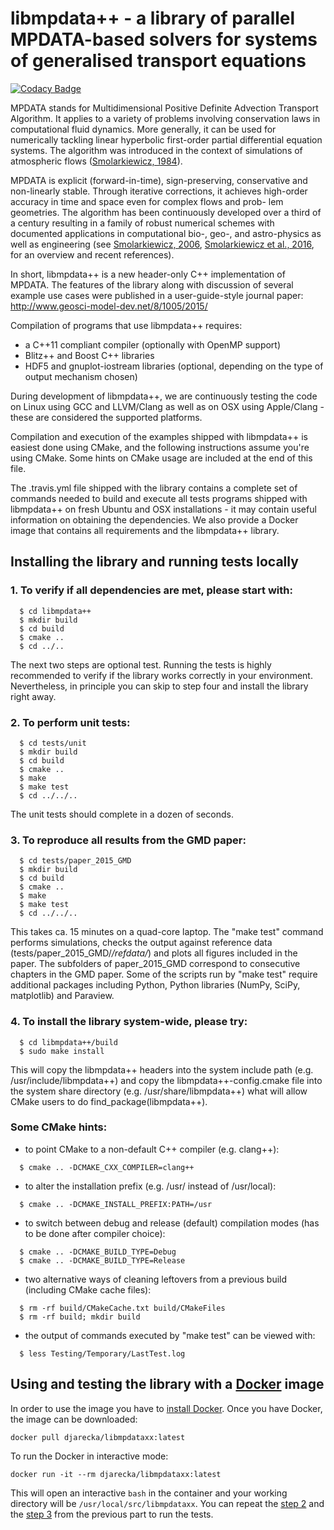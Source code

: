 libmpdata++ - a library of parallel MPDATA-based solvers for systems of generalised transport equations 
=======================================================================

[![Codacy Badge](https://api.codacy.com/project/badge/Grade/c1be1645743a463b8ead70f111d2ba15)](https://app.codacy.com/app/igfuw/libmpdataxx?utm_source=github.com&utm_medium=referral&utm_content=igfuw/libmpdataxx&utm_campaign=badger)

MPDATA stands for Multidimensional Positive Definite Advection Transport Algorithm.
It applies to a variety of problems involving conservation laws in computational fluid dynamics.
More generally, it can be used for numerically tackling linear hyperbolic first-order
partial differential equation systems. The algorithm was introduced in the context of simulations of atmospheric flows
([Smolarkiewicz, 1984](http://doi.org/10.1016/0021-9991(84)90121-9)). 

MPDATA is explicit (forward-in-time), sign-preserving, conservative and non-linearly stable. 
Through iterative corrections, it achieves high-order accuracy in time and space even for complex flows and prob-
lem geometries. The algorithm has been continuously developed over a third of a century resulting in a family of robust numerical schemes with documented applications in computational bio-, geo-, and astro-physics as well as engineering 
(see [Smolarkiewicz, 2006](http://doi.org/10.1002/fld.1071), [Smolarkiewicz et al., 2016](http://doi.org/10.1016/j.jcp.2016.06.048), for an overview and recent references).

In short, libmpdata++ is a new header-only C++ implementation of MPDATA. 
The features of the library along with discussion of several example 
use cases were published in a user-guide-style journal paper:
http://www.geosci-model-dev.net/8/1005/2015/

Compilation of programs that use libmpdata++ requires:
- a C++11 compliant compiler (optionally with OpenMP support)
- Blitz++ and Boost C++ libraries
- HDF5 and gnuplot-iostream libraries 
  (optional, depending on the type of output mechanism chosen)

During development of libmpdata++, we are continuously testing
the code on Linux using GCC and LLVM/Clang as well as on OSX
using Apple/Clang - these are considered the supported platforms.

Compilation and execution of the examples shipped with libmpdata++ 
is easiest done using CMake, and the following instructions assume
you're using CMake. Some hints on CMake usage are included at the
end of this file.

The .travis.yml file shipped with the library contains a complete
set of commands needed to build and execute all tests programs
shipped with libmpdata++ on fresh Ubuntu and OSX installations -
it may contain useful information on obtaining the dependencies.
We also provide a Docker image that contains all requirements 
and the libmpdata++ library.

## Installing the library and running tests locally

### 1. To verify if all dependencies are met, please start with:
```
  $ cd libmpdata++
  $ mkdir build
  $ cd build
  $ cmake ..
  $ cd ../..
```  
The next two steps are optional test. Running the tests is highly
recommended to verify if the library works correctly in your 
environment. Nevertheless, in principle you can skip to step four
and install the library right away.
  
### 2. To perform unit tests: 
```
  $ cd tests/unit
  $ mkdir build
  $ cd build
  $ cmake ..
  $ make
  $ make test
  $ cd ../../..
```
The unit tests should complete in a dozen of seconds.

### 3. To reproduce all results from the GMD paper:
```
  $ cd tests/paper_2015_GMD
  $ mkdir build 
  $ cd build
  $ cmake ..
  $ make
  $ make test     
  $ cd ../../..
```
This takes ca. 15 minutes on a quad-core laptop. The "make test"
command performs simulations, checks the output against reference 
data (tests/paper_2015_GMD/*/refdata/*) and plots all figures 
included in the paper. The subfolders of paper_2015_GMD correspond 
to consecutive chapters in the GMD paper. Some of the scripts run
by "make test" require additional packages including Python, Python
libraries (NumPy, SciPy, matplotlib) and Paraview.

### 4. To install the library system-wide, please try:
```
  $ cd libmpdata++/build
  $ sudo make install
```
This will copy the libmpdata++ headers into the system include path
(e.g. /usr/include/libmpdata++) and copy the libmpdata++-config.cmake 
file into the system share directory (e.g. /usr/share/libmpdata++) 
what will allow CMake users to do find_package(libmpdata++).

### Some CMake hints:
- to point CMake to a non-default C++ compiler (e.g. clang++):
```
  $ cmake .. -DCMAKE_CXX_COMPILER=clang++ 
```
- to alter the installation prefix (e.g. /usr/ instead of /usr/local):
```
  $ cmake .. -DCMAKE_INSTALL_PREFIX:PATH=/usr
```
- to switch between debug and release (default) compilation modes 
  (has to be done after compiler choice):
```
  $ cmake .. -DCMAKE_BUILD_TYPE=Debug
  $ cmake .. -DCMAKE_BUILD_TYPE=Release
```  
- two alternative ways of cleaning leftovers from a previous build 
  (including CMake cache files):
```
  $ rm -rf build/CMakeCache.txt build/CMakeFiles
  $ rm -rf build; mkdir build
```
- the output of commands executed by "make test" can be viewed with:
```
  $ less Testing/Temporary/LastTest.log
```

## Using and testing the library with a [Docker](https://docs.docker.com/) image

In order to use the image you have to [install Docker](https://docs.docker.com/install/).
Once you have Docker, the image can be downloaded:

```
docker pull djarecka/libmpdataxx:latest
```

To run the Docker in interactive mode:
```
docker run -it --rm djarecka/libmpdataxx:latest
```
This will open an interactive `bash` in the container
and your working directory will be `/usr/local/src/libmpdataxx`.
You can repeat the [step 2](#2.-to-perform-unit-tests:)
and the [step 3](#3.-to-reproduce-all-results-from-the-gmd-paper:) from the previous part to run the tests.